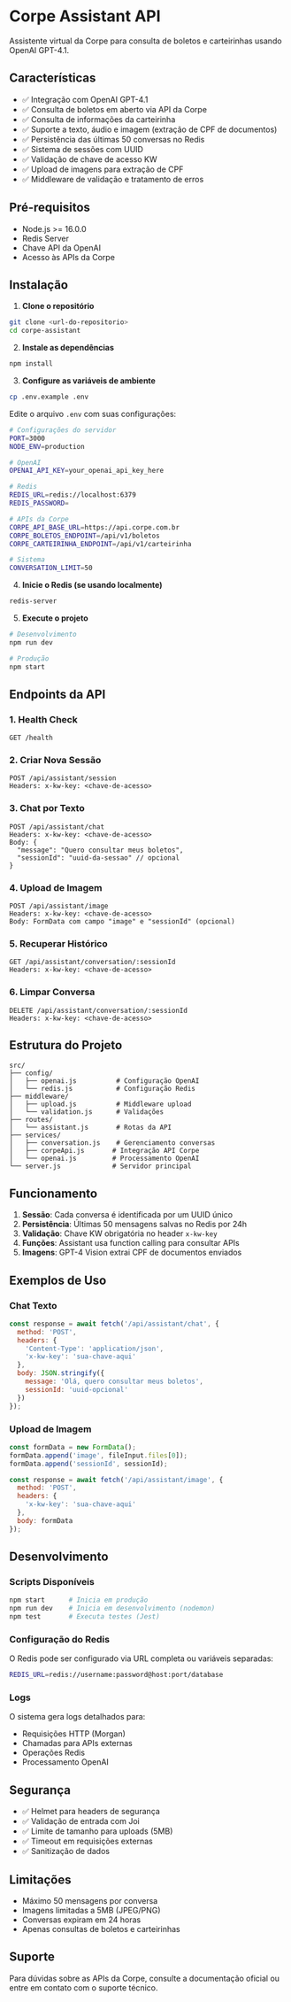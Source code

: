 # Corpe Assistant API

Assistente virtual da Corpe para consulta de boletos e carteirinhas usando OpenAI GPT-4.1.

## Características

- ✅ Integração com OpenAI GPT-4.1
- ✅ Consulta de boletos em aberto via API da Corpe
- ✅ Consulta de informações da carteirinha
- ✅ Suporte a texto, áudio e imagem (extração de CPF de documentos)
- ✅ Persistência das últimas 50 conversas no Redis
- ✅ Sistema de sessões com UUID
- ✅ Validação de chave de acesso KW
- ✅ Upload de imagens para extração de CPF
- ✅ Middleware de validação e tratamento de erros

## Pré-requisitos

- Node.js >= 16.0.0
- Redis Server
- Chave API da OpenAI
- Acesso às APIs da Corpe

## Instalação

1. **Clone o repositório**
```bash
git clone <url-do-repositorio>
cd corpe-assistant
```

2. **Instale as dependências**
```bash
npm install
```

3. **Configure as variáveis de ambiente**
```bash
cp .env.example .env
```

Edite o arquivo `.env` com suas configurações:
```bash
# Configurações do servidor
PORT=3000
NODE_ENV=production

# OpenAI
OPENAI_API_KEY=your_openai_api_key_here

# Redis
REDIS_URL=redis://localhost:6379
REDIS_PASSWORD=

# APIs da Corpe
CORPE_API_BASE_URL=https://api.corpe.com.br
CORPE_BOLETOS_ENDPOINT=/api/v1/boletos
CORPE_CARTEIRINHA_ENDPOINT=/api/v1/carteirinha

# Sistema
CONVERSATION_LIMIT=50
```

4. **Inicie o Redis (se usando localmente)**
```bash
redis-server
```

5. **Execute o projeto**
```bash
# Desenvolvimento
npm run dev

# Produção
npm start
```

## Endpoints da API

### 1. Health Check
```
GET /health
```

### 2. Criar Nova Sessão
```
POST /api/assistant/session
Headers: x-kw-key: <chave-de-acesso>
```

### 3. Chat por Texto
```
POST /api/assistant/chat
Headers: x-kw-key: <chave-de-acesso>
Body: {
  "message": "Quero consultar meus boletos",
  "sessionId": "uuid-da-sessao" // opcional
}
```

### 4. Upload de Imagem
```
POST /api/assistant/image
Headers: x-kw-key: <chave-de-acesso>
Body: FormData com campo "image" e "sessionId" (opcional)
```

### 5. Recuperar Histórico
```
GET /api/assistant/conversation/:sessionId
Headers: x-kw-key: <chave-de-acesso>
```

### 6. Limpar Conversa
```
DELETE /api/assistant/conversation/:sessionId
Headers: x-kw-key: <chave-de-acesso>
```

## Estrutura do Projeto

```
src/
├── config/
│   ├── openai.js          # Configuração OpenAI
│   └── redis.js           # Configuração Redis
├── middleware/
│   ├── upload.js          # Middleware upload
│   └── validation.js      # Validações
├── routes/
│   └── assistant.js       # Rotas da API
├── services/
│   ├── conversation.js    # Gerenciamento conversas
│   ├── corpeApi.js       # Integração API Corpe
│   └── openai.js         # Processamento OpenAI
└── server.js             # Servidor principal
```

## Funcionamento

1. **Sessão**: Cada conversa é identificada por um UUID único
2. **Persistência**: Últimas 50 mensagens salvas no Redis por 24h
3. **Validação**: Chave KW obrigatória no header `x-kw-key`
4. **Funções**: Assistant usa function calling para consultar APIs
5. **Imagens**: GPT-4 Vision extrai CPF de documentos enviados

## Exemplos de Uso

### Chat Texto
```javascript
const response = await fetch('/api/assistant/chat', {
  method: 'POST',
  headers: {
    'Content-Type': 'application/json',
    'x-kw-key': 'sua-chave-aqui'
  },
  body: JSON.stringify({
    message: 'Olá, quero consultar meus boletos',
    sessionId: 'uuid-opcional'
  })
});
```

### Upload de Imagem
```javascript
const formData = new FormData();
formData.append('image', fileInput.files[0]);
formData.append('sessionId', sessionId);

const response = await fetch('/api/assistant/image', {
  method: 'POST',
  headers: {
    'x-kw-key': 'sua-chave-aqui'
  },
  body: formData
});
```

## Desenvolvimento

### Scripts Disponíveis
```bash
npm start      # Inicia em produção
npm run dev    # Inicia em desenvolvimento (nodemon)
npm test       # Executa testes (Jest)
```

### Configuração do Redis
O Redis pode ser configurado via URL completa ou variáveis separadas:
```bash
REDIS_URL=redis://username:password@host:port/database
```

### Logs
O sistema gera logs detalhados para:
- Requisições HTTP (Morgan)
- Chamadas para APIs externas
- Operações Redis
- Processamento OpenAI

## Segurança

- ✅ Helmet para headers de segurança
- ✅ Validação de entrada com Joi
- ✅ Limite de tamanho para uploads (5MB)
- ✅ Timeout em requisições externas
- ✅ Sanitização de dados

## Limitações

- Máximo 50 mensagens por conversa
- Imagens limitadas a 5MB (JPEG/PNG)
- Conversas expiram em 24 horas
- Apenas consultas de boletos e carteirinhas

## Suporte

Para dúvidas sobre as APIs da Corpe, consulte a documentação oficial ou entre em contato com o suporte técnico.